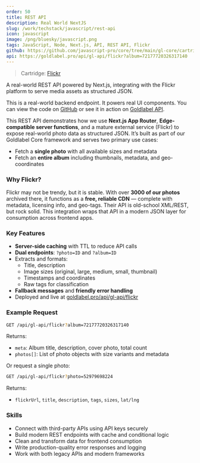 ```yaml
---
order: 50
title: REST API
description: Real World NextJS
slug: /work/techstack/javascript/rest-api
icon: javascript
image: /png/bluesky/javascript.png
tags: JavaScript, Node, Next.js, API, REST API, Flickr
github: https://github.com/javascript-pro/core/tree/main/gl-core/cartridges/Flickr
api: https://goldlabel.pro/api/gl-api/flickr?album=72177720326317140
---
```

> Cartridge: [Flickr](/free/flickr)

A real-world REST API powered by Next.js, integrating with the Flickr platform to serve media assets as structured JSON.

This is a real-world backend endpoint. It powers real UI components. You can view the code on [GitHub](https://github.com/javascript-pro/core/blob/main/app/api/gl-api/flickr/route.ts) or see it in action on [Goldlabel API](https://goldlabel.pro/api/gl-api/flickr?album=72177720326317140).

This REST API demonstrates how we use **Next.js App Router**, **Edge-compatible server functions**, and a mature external service (Flickr) to expose real-world photo data as structured JSON. It’s built as part of our Goldlabel Core framework and serves two primary use cases:

- Fetch a **single photo** with all available sizes and metadata
- Fetch an **entire album** including thumbnails, metadata, and geo-coordinates

### Why Flickr?

Flickr may not be trendy, but it is stable. With over **3000 of our photos** archived there, it functions as a **free, reliable CDN** — complete with metadata, licensing info, and geo-tags. Their API is old-school XML/REST, but rock solid. This integration wraps that API in a modern JSON layer for consumption across frontend apps.

### Key Features

- **Server-side caching** with TTL to reduce API calls
- **Dual endpoints**: `?photo=ID` and `?album=ID`
- Extracts and formats:
  - Title, description
  - Image sizes (original, large, medium, small, thumbnail)
  - Timestamps and coordinates
  - Raw tags for classification
- **Fallback messages** and **friendly error handling**
- Deployed and live at [goldlabel.pro/api/gl-api/flickr](https://goldlabel.pro/api/gl-api/flickr?album=72177720326317140)

### Example Request

```bash
GET /api/gl-api/flickr?album=72177720326317140
```

Returns:

- `meta`: Album title, description, cover photo, total count
- `photos[]`: List of photo objects with size variants and metadata

Or request a single photo:

```bash
GET /api/gl-api/flickr?photo=52979698224
```

Returns:

- `flickrUrl`, `title`, `description`, `tags`, `sizes`, `lat/lng`

### Skills

- Connect with third-party APIs using API keys securely
- Build modern REST endpoints with cache and conditional logic
- Clean and transform data for frontend consumption
- Write production-quality error responses and logging
- Work with both legacy APIs and modern frameworks
